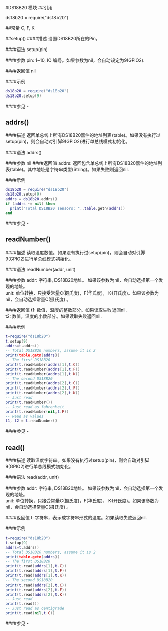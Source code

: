 #DS18B20 模块
##引用

ds18b20 = require("ds18b20")

##常量
C, F, K

<a id="ds18b20_setup"></a>
##setup()
####描述
设置DS18B20所在的Pin。<br />

####语法
setup(pin)

####参数
pin: 1~10, IO 编号。如果参数为nil，会自动设定为9(GPIO2).<br />

####返回值
nil

####示例
```lua
ds18b20 = require("ds18b20")
ds18b20.setup(9)
```

####参见
**-**   []()


<a id="ds18b20_addrs"></a>
## addrs()
####描述
返回单总线上所有DS18B20器件的地址列表(table)。如果没有执行过setup(pin)，则会自动对引脚9(GPIO2)进行单总线模式初始化。<br />

####语法
addrs()

####参数
nil
####返回值
addrs: 返回包含单总线上所有DS18B20器件的地址列表(table)。其中地址是字符串类型(String)。如果失败则返回nil. <br />

####示例
```lua
ds18b20 = require("ds18b20")
ds18b20.setup(9)
addrs = ds18b20.addrs()
if (addrs ~= nil) then
  print("Total DS18B20 sensors: "..table.getn(addrs))
end
```

####参见
**-**   []()


<a id="ds18b20_readNumber"></a>
## readNumber()
####描述
读取温度数值。如果没有执行过setup(pin)，则会自动对引脚9(GPIO2)进行单总线模式初始化。  <br />

####语法
readNumber(addr, unit)

####参数
addr: 字符串, DS18B20地址。 如果该参数为nil，会自动选择第一个发现的地址。<br />
unit: 单位转换，只接受常量C(摄氏度)，F(华氏度)， K(开氏度)。如果该参数为nil，会自动选择常量C(摄氏度) 。<br />

####返回值
t1: 数值，温度的整数部分。如果读取失败返回nil.<br />
t2: 数值，温度的小数部分。如果读取失败返回nil.<br />

####示例
```lua
t=require("ds18b20")
t.setup(9)
addrs=t.addrs()
-- Total DS18B20 numbers, assume it is 2
print(table.getn(addrs))
-- The first DS18B20
print(t.readNumber(addrs[1],t.C))
print(t.readNumber(addrs[1],t.F))
print(t.readNumber(addrs[1],t.K))
-- The second DS18B20
print(t.readNumber(addrs[2],t.C))
print(t.readNumber(addrs[2],t.F))
print(t.readNumber(addrs[2],t.K))
-- Just read
print(t.readNumber())
-- Just read as fahrenheit
print(t.readNumber(nil,t.F))
-- Read as values
t1, t2 = t.readNumber()
```
####参见
**-**   []()

<a id="ds18b20_read"></a>
## read()
####描述
读取温度字符串。如果没有执行过setup(pin)，则会自动对引脚9(GPIO2)进行单总线模式初始化。  <br />

####语法
read(addr, unit)

####参数
addr: 字符串, DS18B20地址。 如果该参数为nil，会自动选择第一个发现的地址。<br />
unit: 单位转换，只接受常量C(摄氏度)，F(华氏度)， K(开氏度)。如果该参数为nil，会自动选择常量C(摄氏度) 。<br />

####返回值
t: 字符串，表示成字符串形式的温度。如果读取失败返回nil.<br />

####示例
```lua
t=require("ds18b20")
t.setup(9)
addrs=t.addrs()
-- Total DS18B20 numbers, assume it is 2
print(table.getn(addrs))
-- The first DS18B20
print(t.read(addrs[1],t.C))
print(t.read(addrs[1],t.F))
print(t.read(addrs[1],t.K))
-- The second DS18B20
print(t.read(addrs[2],t.C))
print(t.read(addrs[2],t.F))
print(t.read(addrs[2],t.K))
-- Just read
print(t.read())
-- Just read as centigrade
print(t.read(nil,t.C))

```
####参见
**-**   []()

